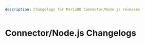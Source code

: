 ```yaml
---
description: Changelogs for MariaDB Connector/Node.js releases
---
```


# Connector/Node.js Changelogs

